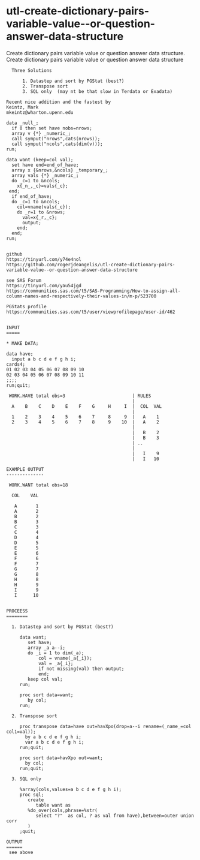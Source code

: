 # utl-create-dictionary-pairs-variable-value--or-question-answer-data-structure
Create dictionary pairs variable value or question answer data structure.
    Create dictionary pairs variable value or question answer data structure

      Three Solutions

          1. Datastep and sort by PGStat (best?)
          2. Transpose sort
          3. SQL only  (may nt be that slow in Terdata or Exadata)

    Recent nice addition and the fastest by
    Keintz, Mark
    mkeintz@wharton.upenn.edu

    data _null_;
      if 0 then set have nobs=nrows;
      array v {*} _numeric_;
      call symput("nrows",cats(nrows));
      call symput("ncols",cats(dim(v)));
    run;

    data want (keep=col val);
      set have end=end_of_have;
      array x {&nrows,&ncols} _temporary_;
      array vals {*} _numeric_;
      do _c=1 to &ncols;
        x{_n_,_c}=vals{_c};
     end;
      if end_of_have;
      do _c=1 to &ncols;
        col=vname(vals{_c});
        do _r=1 to &nrows;
          val=x{_r,_c};
          output;
        end;
      end;
    run;


    github
    https://tinyurl.com/y74e4nol
    https://github.com/rogerjdeangelis/utl-create-dictionary-pairs-variable-value--or-question-answer-data-structure

    see SAS Forum
    https://tinyurl.com/yau54jgd
    https://communities.sas.com/t5/SAS-Programming/How-to-assign-all-column-names-and-respectively-their-values-in/m-p/523700

    PGStats profile
    https://communities.sas.com/t5/user/viewprofilepage/user-id/462


    INPUT
    =====

    * MAKE DATA;

    data have;
      input a b c d e f g h i;
    cards4;
    01 02 03 04 05 06 07 08 09 10
    02 03 04 05 06 07 08 09 10 11
    ;;;;
    run;quit;

     WORK.HAVE total obs=3                         | RULES
                                                   |
      A    B    C    D    E    F    G     H     I  |  COL  VAL
                                                   |
      1    2    3    4    5    6    7     8     9  |   A    1
      2    3    4    5    6    7    8     9    10  |   A    2
                                                   |
                                                   |   B    2
                                                   |   B    3
                                                   | ..
                                                   |
                                                   |   I    9
                                                   |   I   10

    EXAMPLE OUTPUT
    --------------

     WORK.WANT total obs=18

      COL    VAL

       A       1
       A       2
       B       2
       B       3
       C       3
       C       4
       D       4
       D       5
       E       5
       E       6
       F       6
       F       7
       G       7
       G       8
       H       8
       H       9
       I       9
       I      10


    PROCEESS
    ========

      1. Datastep and sort by PGStat (best?)

         data want;
            set have;
            array _a a--i;
            do _i = 1 to dim(_a);
                col = vname(_a{_i});
                val = _a{_i};
                if not missing(val) then output;
                end;
            keep col val;
         run;

         proc sort data=want;
            by col;
         run;

      2. Transpose sort

         proc transpose data=have out=havXpo(drop=a--i rename=(_name_=col col1=val));
           by a b c d e f g h i;
           var a b c d e f g h i;
         run;quit;

         proc sort data=havXpo out=want;
           by col;
         run;quit;

      3. SQL only

         %array(cols,values=a b c d e f g h i);
         proc sql;
            create
               table want as
            %do_over(cols,phrase=%str(
               select "?"  as col, ? as val from have),between=outer union corr
            )
         ;quit;

    OUTPUT
    ======
     see above

